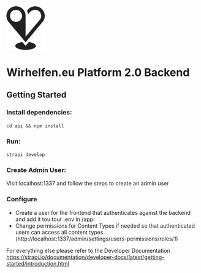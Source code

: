 <img src="../app/public/WirHelfen_Logo_Schwarz.png" alt="logo" width="100"/>

# Wirhelfen.eu Platform 2.0 Backend

## Getting Started
### **Install dependencies:**
```
cd api && npm install
```

### **Run:**
```
strapi develop
```

### **Create Admin User:**
Visit localhost:1337 and follow the steps to create an admin user

### **Configure**
- Create a user for the frontend that authenticates against the backend and add it tou tour .env in /app:
- Change permissions for Content Types if needed so that authenticated users can access all content types. (http://localhost:1337/admin/settings/users-permissions/roles/1)

For everything else please refer to the Developer Documentation https://strapi.io/documentation/developer-docs/latest/getting-started/introduction.html
